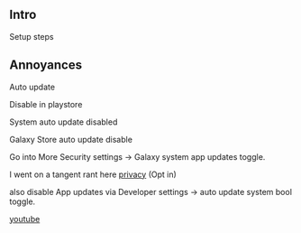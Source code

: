
## Intro


Setup steps


## Annoyances

Auto update

Disable in playstore

System auto update disabled

Galaxy Store auto update disable 

Go into More Security settings -> Galaxy system app updates toggle.

I went on a tangent rant here [privacy](privacy.md) (Opt in)


also disable App updates via Developer settings -> auto update system bool toggle.

[youtube](https://www.youtube.com/watch?v=ViedWN2wqRo)